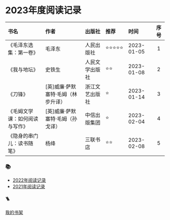 <!--
 * @Author: xiazhaohui xiazhaohui@yiwise.com
 * @Date: 2022-10-08 17:30:45
 * @LastEditors: 夏朝辉 lesslessmore@163.com
 * @LastEditTime: 2023-02-09 09:17:46
 * @FilePath: /xiazhaohui/README.md
-->

# 2023年度阅读记录

| 书名 | 作者 | 出版社 | 推荐 | 时间 | 序号 |
| :--- | :--- | :--- | :--- | :--- | :---: |
| 《毛泽东选集：第一卷》 | 毛泽东 | 人民出版社 | ⭐️⭐️⭐️⭐️⭐️ | 2023-01-05 | 1 |
| 《我与地坛》 | 史铁生 | 人民文学出版社 | ⭐️⭐️ | 2023-01-08 | 2 |
| 《刀锋》 | [英]威廉·萨默塞特·毛姆（林步升译） | 浙江文艺出版社 | ⭐️ | 2023-01-14 | 3 |
| 《毛姆文学课：如何阅读与写作》 | [英]威廉·萨默塞特·毛姆（孙戈译） | 中信出版集团 | ⭐️ | 2023-02-04 | 4 |
| 《隐身的串门儿：读书随笔》 | 杨绛 | 三联书店 | ⭐️⭐️ | 2023-02-08 | 5 |

### :books:

- <a href="./readingLog/2022.md">2022年阅读记录</a>
- <a href="./readingLog/2021.md">2021年阅读记录</a>

#### 🪜

<a href='https://xiachaohui.com/library' target='_blank'>我的书架</a>
